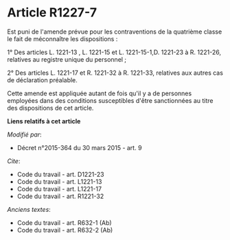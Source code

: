 # Article R1227-7

Est puni de l'amende prévue pour les contraventions de la quatrième classe le fait de méconnaître les dispositions : 

1° Des  articles L. 1221-13 , L. 1221-15 et L. 1221-15-1,D. 1221-23 à R. 1221-26, relatives au registre unique du
personnel ; 

2° Des articles L. 1221-17 et R. 1221-32 à R. 1221-33, relatives aux autres cas de déclaration préalable. 

Cette amende est appliquée autant de fois qu'il y a de personnes employées dans des conditions susceptibles d'être
sanctionnées au titre des dispositions de cet article.

**Liens relatifs à cet article**

_Modifié par_:

  - Décret n°2015-364 du 30 mars 2015 - art. 9

_Cite_:

  - Code du travail - art. D1221-23
  - Code du travail - art. L1221-13
  - Code du travail - art. L1221-17
  - Code du travail - art. R1221-32

_Anciens textes_:

  - Code du travail - art. R632-1 (Ab)
  - Code du travail - art. R632-2 (Ab)
